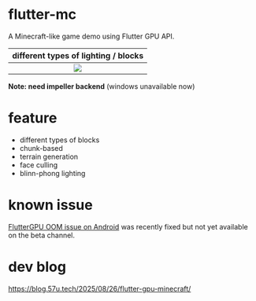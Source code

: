 # flutter-mc

A Minecraft-like game demo using Flutter GPU API.

|different types of lighting / blocks|
|:---:|
|![](./screenshots/main.png)|


**Note: need impeller backend** (windows unavailable now)

# feature
- different types of blocks
- chunk-based
- terrain generation
- face culling
- blinn-phong lighting

# known issue

[FlutterGPU OOM issue on Android](https://github.com/flutter/flutter/issues/172068) was recently fixed but not yet available on the beta channel.

# dev blog

https://blog.57u.tech/2025/08/26/flutter-gpu-minecraft/